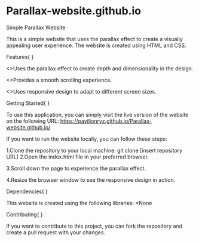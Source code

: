 # Parallax-website.github.io

Simple Parallax Website

This is a simple website that uses the parallax effect to create a visually appealing user experience. The website is created using HTML and CSS.

Features{ }

<>Uses the parallax effect to create depth and dimensionality in the design.

<>Provides a smooth scrolling experience.

<>Uses responsive design to adapt to different screen sizes.

Getting Started{ }

To use this application, you can simply visit the live version of the website on the following URL: https://pavilionryz.github.io/Parallax-website.github.io/

If you want to run the website locally, you can follow these steps:

1.Clone the repository to your local machine:
                 git clone [insert repository URL]
2.Open the index.html file in your preferred browser.

3.Scroll down the page to experience the parallax effect.

4.Resize the browser window to see the responsive design in action.

Dependencies{ }

This website is created using the following libraries:
*None

Contributing{ }

If you want to contribute to this project, you can fork the repository and create a pull request with your changes.
